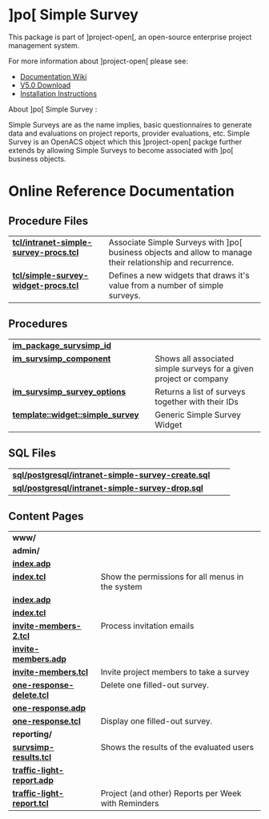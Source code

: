 # ]po[ Simple Survey 
This package is part of ]project-open[, an open-source enterprise project management system.

For more information about ]project-open[ please see:
* [Documentation Wiki](https://www.project-open.com/en/)
* [V5.0 Download](https://sourceforge.net/projects/project-open/files/project-open/V5.0/)
* [Installation Instructions](https://www.project-open.com/en/list-installers)

About ]po[ Simple Survey :

<p><p>Simple Surveys are as the name implies, basic questionnaires to generate data and evaluations on project reports, provider evaluations, etc. Simple Survey is an OpenACS object which this ]project-open[ packge further extends by allowing Simple Surveys to become associated with ]po[ business objects. <p>

# Online Reference Documentation

## Procedure Files

<table cellpadding="0" cellspacing="0"><tr valign="top"><td style="width:35%"><b><a href="https://www.project-open.net/api-doc/procs-file-view?version_id=53131&amp;path=packages/intranet-simple-survey/tcl/intranet-simple-survey-procs.tcl">tcl/intranet-simple-survey-procs.tcl</a></b></td><td></td><td>Associate Simple Surveys with ]po[ business objects and allow to manage their relationship and recurrence. </td></tr><tr valign="top"><td style="width:35%"><b><a href="https://www.project-open.net/api-doc/procs-file-view?version_id=53131&amp;path=packages/intranet-simple-survey/tcl/simple-survey-widget-procs.tcl">tcl/simple-survey-widget-procs.tcl</a></b></td><td></td><td>Defines a new widgets that draws it&#39;s value from a number of simple surveys. </td></tr></table>

## Procedures

<table cellpadding="0" cellspacing="0"><tr valign="top"><td style="width:35%"><b><a href="https://www.project-open.net/api-doc/proc-view?version_id=53131&amp;proc=im_package_survsimp_id">im_package_survsimp_id</a></b></td><td></td><td></td></tr><tr valign="top"><td style="width:35%"><b><a href="https://www.project-open.net/api-doc/proc-view?version_id=53131&amp;proc=im_survsimp_component">im_survsimp_component</a></b></td><td></td><td>Shows all associated simple surveys for a given project or company </td></tr><tr valign="top"><td style="width:35%"><b><a href="https://www.project-open.net/api-doc/proc-view?version_id=53131&amp;proc=im_survsimp_survey_options">im_survsimp_survey_options</a></b></td><td></td><td>Returns a list of surveys together with their IDs </td></tr><tr valign="top"><td style="width:35%"><b><a href="https://www.project-open.net/api-doc/proc-view?version_id=53131&amp;proc=template::widget::simple_survey">template::widget::simple_survey</a></b></td><td></td><td>Generic Simple Survey Widget </td></tr></table>

## SQL Files

<table cellpadding="0" cellspacing="0"><tr valign="top"><td><b><a href="https://www.project-open.net/api-doc/display-sql?package_key=intranet-simple-survey&amp;url=postgresql/intranet-simple-survey-create.sql&amp;version_id=53131">sql/postgresql/intranet-simple-survey-create.sql</a></b></td><td></td><td></td></tr><tr valign="top"><td><b><a href="https://www.project-open.net/api-doc/display-sql?package_key=intranet-simple-survey&amp;url=postgresql/intranet-simple-survey-drop.sql&amp;version_id=53131">sql/postgresql/intranet-simple-survey-drop.sql</a></b></td><td></td><td></td></tr></table>

## Content Pages

<table cellpadding="0" cellspacing="0"><tr valign="top"><td><b>www/</b></td></tr><tr valign="top"><td><b>admin/</b></td></tr><tr valign="top"><td style="width:35%"><b><a href="https://www.project-open.net/api-doc/content-page-view?version_id=53131&amp;path=packages/intranet-simple-survey/www/admin/index.adp">index.adp</a></b></td><td></td></tr><tr valign="top"><td style="width:35%"><b><a href="https://www.project-open.net/api-doc/content-page-view?version_id=53131&amp;path=packages/intranet-simple-survey/www/admin/index.tcl">index.tcl</a></b></td><td>Show the permissions for all menus in the system</td></tr><tr valign="top"><td style="width:35%"><b><a href="https://www.project-open.net/api-doc/content-page-view?version_id=53131&amp;path=packages/intranet-simple-survey/www/index.adp">index.adp</a></b></td><td></td></tr><tr valign="top"><td style="width:35%"><b><a href="https://www.project-open.net/api-doc/content-page-view?version_id=53131&amp;path=packages/intranet-simple-survey/www/index.tcl">index.tcl</a></b></td><td></td></tr><tr valign="top"><td style="width:35%"><b><a href="https://www.project-open.net/api-doc/content-page-view?version_id=53131&amp;path=packages/intranet-simple-survey/www/invite-members-2.tcl">invite-members-2.tcl</a></b></td><td>Process invitation emails</td></tr><tr valign="top"><td style="width:35%"><b><a href="https://www.project-open.net/api-doc/content-page-view?version_id=53131&amp;path=packages/intranet-simple-survey/www/invite-members.adp">invite-members.adp</a></b></td><td></td></tr><tr valign="top"><td style="width:35%"><b><a href="https://www.project-open.net/api-doc/content-page-view?version_id=53131&amp;path=packages/intranet-simple-survey/www/invite-members.tcl">invite-members.tcl</a></b></td><td>Invite project members to take a survey</td></tr><tr valign="top"><td style="width:35%"><b><a href="https://www.project-open.net/api-doc/content-page-view?version_id=53131&amp;path=packages/intranet-simple-survey/www/one-response-delete.tcl">one-response-delete.tcl</a></b></td><td>Delete one filled-out survey.</td></tr><tr valign="top"><td style="width:35%"><b><a href="https://www.project-open.net/api-doc/content-page-view?version_id=53131&amp;path=packages/intranet-simple-survey/www/one-response.adp">one-response.adp</a></b></td><td></td></tr><tr valign="top"><td style="width:35%"><b><a href="https://www.project-open.net/api-doc/content-page-view?version_id=53131&amp;path=packages/intranet-simple-survey/www/one-response.tcl">one-response.tcl</a></b></td><td>Display one filled-out survey.</td></tr><tr valign="top"><td><b>reporting/</b></td></tr><tr valign="top"><td style="width:35%"><b><a href="https://www.project-open.net/api-doc/content-page-view?version_id=53131&amp;path=packages/intranet-simple-survey/www/reporting/survsimp-results.tcl">survsimp-results.tcl</a></b></td><td>Shows the results of the evaluated users</td></tr><tr valign="top"><td style="width:35%"><b><a href="https://www.project-open.net/api-doc/content-page-view?version_id=53131&amp;path=packages/intranet-simple-survey/www/reporting/traffic-light-report.adp">traffic-light-report.adp</a></b></td><td></td></tr><tr valign="top"><td style="width:35%"><b><a href="https://www.project-open.net/api-doc/content-page-view?version_id=53131&amp;path=packages/intranet-simple-survey/www/reporting/traffic-light-report.tcl">traffic-light-report.tcl</a></b></td><td>Project (and other) Reports per Week with Reminders</td></tr></table>

